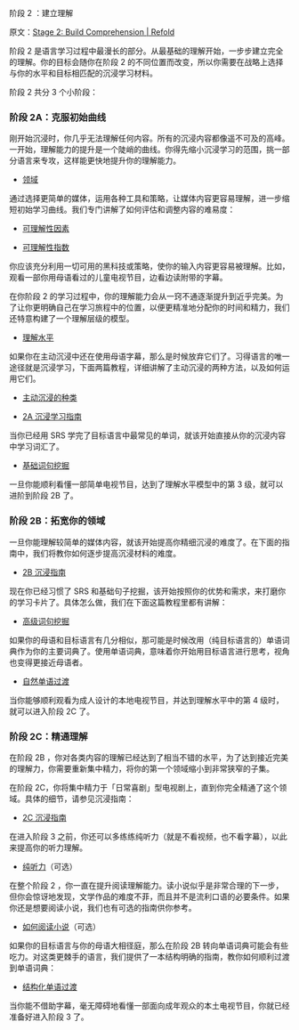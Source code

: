 阶段 2 ：建立理解

原文：[Stage 2: Build Comprehension | Refold](https://refold.la/roadmap/stage-2/overview)

阶段 2 是语言学习过程中最漫长的部分。从最基础的理解开始，一步步建立完全的理解。你的目标会随你在阶段 2 的不同位置而改变，所以你需要在战略上选择与你的水平和目标相匹配的沉浸学习材料。

阶段 2 共分 3 个小阶段：

### 阶段 2A：克服初始曲线

刚开始沉浸时，你几乎无法理解任何内容。所有的沉浸内容都像遥不可及的高峰。一开始，理解能力的提升是一个陡峭的曲线。你得先缩小沉浸学习的范围，挑一部分语言来专攻，这样能更快地提升你的理解能力。

- [领域](https://refold.la/roadmap/stage-2/a/domains)

通过选择更简单的媒体，运用各种工具和策略，让媒体内容更容易理解，进一步缩短初始学习曲线。我们专门讲解了如何评估和调整内容的难易度：

- [可理解性因素](https://refold.la/roadmap/stage-2/a/comprehensibility-factors)

- [可理解性指数](https://refold.la/roadmap/stage-2/a/comprehensibility-index)

你应该充分利用一切可用的黑科技或策略，使你的输入内容更容易被理解。比如，观看一部你用母语看过的儿童电视节目，边看边读附带的字幕。

在你阶段 2 的学习过程中，你的理解能力会从一窍不通逐渐提升到近乎完美。为了让你更明确自己在学习旅程中的位置，以便更精准地分配你的时间和精力，我们还特意构建了一个理解层级的模型。

- [理解水平](https://refold.la/roadmap/stage-2/a/levels-of-comprehension)

如果你在主动沉浸中还在使用母语字幕，那么是时候放弃它们了。习得语言的唯一途径就是沉浸学习，下面两篇教程，详细讲解了主动沉浸的两种方法，以及如何运用它们。

- [主动沉浸的种类](https://refold.la/roadmap/stage-2/a/types-of-active-immersion)

- [2A 沉浸学习指南](https://refold.la/roadmap/stage-2/a/immersion-guide)

当你已经用 SRS 学完了目标语言中最常见的单词，就该开始直接从你的沉浸内容中学习词汇了。

- [基础词句挖掘](https://refold.la/roadmap/stage-2/a/basic-sentence-mining)

一旦你能顺利看懂一部简单电视节目，达到了理解水平模型中的第 3 级，就可以进阶到阶段 2B 了。

### 阶段 2B：拓宽你的领域

一旦你能理解较简单的媒体内容，就该开始提高你精细沉浸的难度了。在下面的指南中，我们将教你如何逐步提高沉浸材料的难度。

- [2B 沉浸指南](https://refold.la/roadmap/stage-2/b/immersion-guide)

现在你已经习惯了 SRS 和基础句子挖掘，该开始按照你的优势和需求，来打磨你的学习卡片了。具体怎么做，我们在下面这篇教程里都有讲解：

- [高级词句挖掘](https://refold.la/roadmap/stage-2/b/advanced-sentence-mining)

如果你的母语和目标语言有几分相似，那可能是时候改用（纯目标语言的）单语词典作为你的主要词典了。使用单语词典，意味着你开始用目标语言进行思考，视角也变得更接近母语者。

- [自然单语过渡](https://refold.la/roadmap/stage-2/b/casual-monolingual-transition)

当你能够顺利观看为成人设计的本地电视节目，并达到理解水平中的第 4 级时，就可以进入阶段 2C 了。

### 阶段 2C：精通理解

在阶段 2B ，你对各类内容的理解已经达到了相当不错的水平，为了达到接近完美的理解力，你需要重新集中精力，将你的第一个领域缩小到非常狭窄的子集。

在阶段 2C，你将集中精力于「日常喜剧」型电视剧上，直到你完全精通了这个领域。具体的细节，请参见沉浸指南：

- [2C 沉浸指南](https://refold.la/roadmap/stage-2/c/immersion-guide)

在进入阶段 3 之前，你还可以多练练纯听力（就是不看视频，也不看字幕），以此来提高你的听力理解。

- [纯听力](https://refold.la/roadmap/stage-2/c/pure-listening)（可选）

在整个阶段 2 ，你一直在提升阅读理解能力。读小说似乎是非常合理的下一步，但你会惊讶地发现，文学作品的难度不菲，而且并不是流利口语的必要条件。如果你还是想要阅读小说，我们也有可选的指南供你参考。

- [如何阅读小说](https://refold.la/roadmap/stage-2/c/how-to-read-a-novel)（可选）

如果你的目标语言与你的母语大相径庭，那么在阶段 2B 转向单语词典可能会有些吃力。对这类更棘手的语言，我们提供了一本结构明确的指南，教你如何顺利过渡到单语词典：

- [结构化单语过渡](https://refold.la/roadmap/stage-2/c/structured-monolingual-transition)

当你能不借助字幕，毫无障碍地看懂一部面向成年观众的本土电视节目，你就已经准备好进入阶段 3 了。